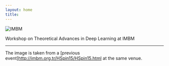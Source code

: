 ```yaml
---
layout: home
title: 
---  
```


![IMBM](http://imbm.org.tr/HSpin15/Bogazici_Aerial_View.jpg)

Workshop on Theoretical Advances in Deep Learning at IMBM

--- 

The image is taken from a [previous event]<http://imbm.org.tr/HSpin15/HSpin15.html> at the same venue.
